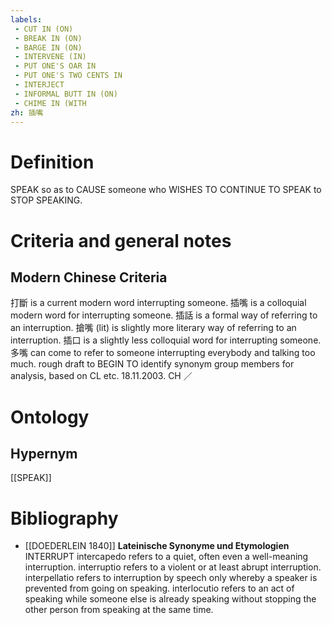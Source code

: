 ```yaml
---
labels: 
 - CUT IN (ON)
 - BREAK IN (ON)
 - BARGE IN (ON)
 - INTERVENE (IN)
 - PUT ONE'S OAR IN
 - PUT ONE'S TWO CENTS IN
 - INTERJECT
 - INFORMAL BUTT IN (ON)
 - CHIME IN (WITH
zh: 插嘴
---
```


# Definition
SPEAK so as to CAUSE someone who WISHES TO CONTINUE TO SPEAK to STOP SPEAKING.
# Criteria and general notes
## Modern Chinese Criteria
打斷 is a current modern word interrupting someone.
插嘴 is a colloquial modern word for interrupting someone.
插話 is a formal way of referring to an interruption.
搶嘴 (lit) is slightly more literary way of referring to an interruption.
插口 is a slightly less colloquial word for interrupting someone.
多嘴 can come to refer to someone interrupting everybody and talking too much.
rough draft to BEGIN TO identify synonym group members for analysis, based on CL etc. 18.11.2003. CH ／
# Ontology

## Hypernym
[[SPEAK]]
# Bibliography
- [[DOEDERLEIN 1840]]
**Lateinische Synonyme und Etymologien** 
INTERRUPT
intercapedo refers to a quiet, often even a well-meaning interruption.
interruptio refers to a violent or at least abrupt interruption.
interpellatio refers to interruption by speech only whereby a speaker is prevented from going on speaking.
interlocutio refers to an act of speaking while someone else is already speaking without stopping the other person from speaking at the same time.